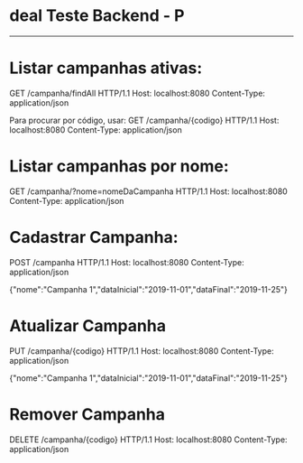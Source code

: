 # deal Teste Backend - P

---------------------------------------------------------------------------------------------------------------------------------
# Listar campanhas ativas:

GET /campanha/findAll HTTP/1.1 
Host: localhost:8080
Content-Type: application/json

Para procurar por código, usar:
GET /campanha/{codigo} HTTP/1.1 
Host: localhost:8080
Content-Type: application/json

# Listar campanhas por nome:

GET /campanha/?nome=nomeDaCampanha HTTP/1.1
Host: localhost:8080
Content-Type: application/json

# Cadastrar Campanha:

POST /campanha HTTP/1.1
Host: localhost:8080
Content-Type: application/json

{"nome":"Campanha 1","dataInicial":"2019-11-01","dataFinal":"2019-11-25"}


# Atualizar Campanha
PUT /campanha/{codigo} HTTP/1.1
Host: localhost:8080
Content-Type: application/json

{"nome":"Campanha 1","dataInicial":"2019-11-01","dataFinal":"2019-11-25"}

# Remover Campanha
DELETE /campanha/{codigo} HTTP/1.1
Host: localhost:8080
Content-Type: application/json
